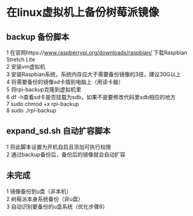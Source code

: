 在linux虚拟机上备份树莓派镜像
===========================
backup 备份脚本
----------------

1 在官网https://www.raspberrypi.org/downloads/raspbian/ 下载Raspbian Stretch Lite  <br>
2 安装vm虚拟机  <br>
3 安装Raspbian系统，系统内存应大于需要备份镜像的3倍，建议30G以上 <br>
4 将需要备份的镜像sd卡插到电脑上（用读卡器） <br>
5 将rpi-backup克隆到虚拟机里 <br>
6 df -h查看sd卡是否挂载为sdb，如果不是要修改代码里sdb相应的地方 <br>
7 sudo chmod +x rpi-backup <br>
8 sudo ./rpi-backup <br>

expand_sd.sh 自动扩容脚本
-------------------------

1 将此脚本设置为开机自启且添加可执行权限<br>
2 通过backup备份后，备份后的镜像就会自动扩容

未完成
-------------------------
1 镜像备份到u盘（非本机） <br>
2 树莓派本身系统备份（非u盘） <br>
3 自动识别要备份的u盘系统（优化步骤6） <br>
